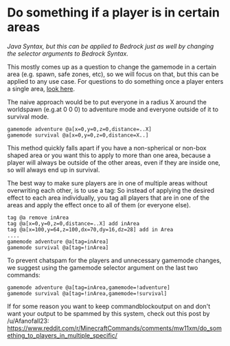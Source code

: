 # Do something if a player is in certain areas

_Java Syntax, but this can be applied to Bedrock just as well by changing the selector arguments to Bedrock Syntax._

This mostly comes up as a question to change the gamemode in a certain area (e.g. spawn, safe zones, etc), so we will focus on that, but this can be applied to any use case. For questions to do something once a player enters a single area, [look here](/questions/runonce).

The naive approach would be to put everyone in a radius X around the worldspawn (e.g.at 0 0 0) to adventure mode and everyone outside of it to survival mode.

    gamemode adventure @a[x=0,y=0,z=0,distance=..X]
    gamemode survival @a[x=0,y=0,z=0,distance=X..]

This method quickly falls apart if you have a non-spherical or non-box shaped area or you want this to apply to more than one area, because a player will always be outside of the other areas, even if they are inside one, so will always end up in survival.

The best way to make sure players are in one of multiple areas without overwriting each other, is to use a tag: So instead of applying the desired effect to each area individually, you tag all players that are in one of the areas and apply the effect once to all of them (or everyone else).

    tag @a remove inArea
    tag @a[x=0,y=0,z=0,distance=..X] add inArea
    tag @a[x=100,y=64,z=100,dx=70,dy=16,dz=28] add in Area
    ....
    gamemode adventure @a[tag=inArea]
    gamemode survival @a[tag=!inArea]

To prevent chatspam for the players and unnecessary gamemode changes, we suggest using the gamemode selector argument on the last two commands:

    gamemode adventure @a[tag=inArea,gamemode=!adventure]
    gamemode survival @a[tag=!inArea,gamemode=!survival]

If for some reason you want to keep commandblockoutput on and don't want your output to be spammed by this system, check out this post by /u/Afanofall23:  
https://www.reddit.com/r/MinecraftCommands/comments/mw11xm/do_something_to_players_in_multiple_specific/